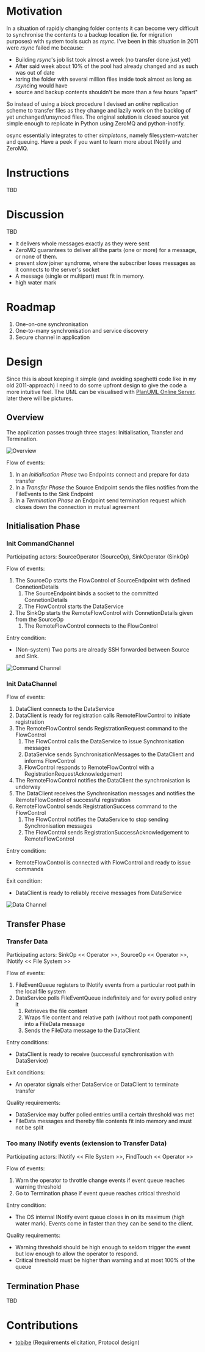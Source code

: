 # Motivation
In a situation of rapidly changing folder contents it can become very
difficult to synchronise the contents to a backup location (ie. for migration
purposes) with system tools such as *rsync*. I've been in this situation in
2011 were *rsync* failed me because:

 - Building *rsync*'s job list took almost a week (no transfer done just yet)
 - After said week about 10% of the pool had already changed and as such was out of date
 - *tar*ing the folder with several million files inside took almost as long as *rsync*ing would have
 - source and backup contents shouldn't be more than a few hours "apart"

So instead of using a *block* procedure I devised an *online* replication
scheme to transfer files as they change and lazily work on the backlog of yet
unchanged/unsynced files. The original solution is closed source yet simple
enough to replicate in Python using ZeroMQ and python-inotify.

osync essentially integrates to other *simpletons*, namely filesystem-watcher
and queuing. Have a peek if you want to learn more about INotify and ZeroMQ.

# Instructions
TBD

# Discussion
TBD

 - It delivers whole messages exactly as they were sent
 - ZeroMQ guarantees to deliver all the parts (one or more) for a message, or none of them.
 - prevent slow joiner syndrome, where the subscriber loses messages as it connects to the server's socket
 - A message (single or multipart) must fit in memory.
 - high water mark

# Roadmap
 1. One-on-one synchronisation
 1. One-to-many synchronisation and service discovery
 1. Secure channel in application

# Design
Since this is about keeping it simple (and avoiding spaghetti code like in my old 2011-approach) I need to do some upfront design to give the code a more intuitive feel. The UML can be visualised with [PlanUML Online Server](http://www.plantuml.com/plantuml/form), later there will be pictures.

## Overview
The application passes trough three stages: Initialisation, Transfer and Termination.

![Overview](https://rawgit.com/lusitania/keep-it-simple/master/online-sync/img/overview.svg)

Flow of events:

 1. In an *Initialisation Phase* two Endpoints connect and prepare for data transfer
 1. In a *Transfer Phase* the Source Endpoint sends the files notifies from the FileEvents to the Sink Endpoint
 1. In a *Termination Phase* an Endpoint send termination request which closes down the connection in mutual agreement

## Initialisation Phase

### Init CommandChannel
Participating actors: SourceOperator (SourceOp), SinkOperator (SinkOp)

Flow of events:

 1. The SourceOp starts the FlowControl of SourceEndpoint with defined ConnetionDetails
    1. The SourceEndpoint binds a socket to the committed ConnetionDetails
    1. The FlowControl starts the DataService
 1. The SinkOp starts the RemoteFlowControl with ConnetionDetails given from the SourceOp
    1. The RemoteFlowControl connects to the FlowControl

Entry condition:

 - (Non-system) Two ports are already SSH forwarded between Source and Sink.

![Command Channel](https://rawgit.com/lusitania/keep-it-simple/master/online-sync/img/init_commandchannel.svg)

### Init DataChannel

Flow of events:

 1. DataClient connects to the DataService
 1. DataClient is ready for registration calls RemoteFlowControl to initiate registration
 1. The RemoteFlowControl sends RegistrationRequest command to the FlowControl
    1. The FlowControl calls the DataService to issue Synchronisation messages
    1. DataService sends SynchronisationMessages to the DataClient and informs FlowControl
    1. FlowControl responds to RemoteFlowControl with a RegistrationRequestAcknowledgement
 1. The RemoteFlowControl notifies the DataClient the synchronisation is underway
 1. The DataClient receives the Synchronisation messages and notifies the RemoteFlowControl of successful registration
 1. RemoteFlowControl sends RegistrationSuccess command to the FlowControl
    1. The FlowControl notifies the DataService to stop sending Synchronisation messages
    1. The FlowControl sends RegistrationSuccessAcknowledgement to RemoteFlowControl

Entry condition:

 - RemoteFlowControl is connected with FlowControl and ready to issue commands

Exit condition:

 - DataClient is ready to reliably receive messages from DataService

![Data Channel](https://rawgit.com/lusitania/keep-it-simple/master/online-sync/img/init_datachannel.svg)

## Transfer Phase

### Transfer Data
Participating actors: SinkOp << Operator >>, SourceOp << Operator >>, INotify << File System >>

Flow of events:

 1. FileEventQueue registers to INotify events from a particular root path in the local file system
 1. DataService polls FileEventQueue indefinitely and for every polled entry it
    1. Retrieves the file content
    1. Wraps file content and relative path (without root path component) into a FileData message
    1. Sends the FileData message to the DataClient

Entry conditions:

 - DataClient is ready to receive (successful synchronisation with DataService)

Exit conditions:

 - An operator signals either DataService or DataClient to terminate transfer

Quality requirements:

 - DataService may buffer polled entries until a certain threshold was met
 - FileData messages and thereby file contents fit into memory and must not be split

### Too many INotify events (extension to Transfer Data)
Participating actors: INotify << File System >>, FindTouch << Operator >>

Flow of events: 

 1. Warn the operator to throttle change events if event queue reaches warning threshold
 1. Go to Termination phase if event queue reaches critical threshold

Entry condition:

 - The OS internal INotify event queue closes in on its maximum (high water mark). Events come in faster than they can be send to the client.

Quality requirements:

 - Warning threshold should be high enough to seldom trigger the event but low enough to allow the operator to respond.
 - Critical threshold must be higher than warning and at most 100% of the queue

## Termination Phase

TBD

# Contributions

 - [tobibe](https://github.com/tobibe) (Requirements elicitation, Protocol design)
